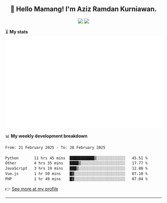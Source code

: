 <h2 align="center">👋 Hello Mamang! I'm Aziz Ramdan Kurniawan.</h2>  
<p align="center">
  <img src="https://komarev.com/ghpvc/?username=azizramdan">
  <img src="https://wakatime.com/badge/user/90056fa0-4c31-4eca-954e-2a3ac05896f9.svg">
</p>
    
⏳ **My stats**  
![](https://raw.githubusercontent.com/azizramdan/github-stats/master/generated/overview.svg#gh-dark-mode-only)

📊 **My weekly development breakdown**
<!--START_SECTION:waka-->

```txt
From: 21 February 2025 - To: 28 February 2025

Python       11 hrs 45 mins  ███████████▒░░░░░░░░░░░░░   45.51 %
Other        4 hrs 35 mins   ████▒░░░░░░░░░░░░░░░░░░░░   17.77 %
JavaScript   3 hrs 19 mins   ███▒░░░░░░░░░░░░░░░░░░░░░   12.88 %
Vue.js       1 hr 50 mins    █▓░░░░░░░░░░░░░░░░░░░░░░░   07.10 %
PHP          1 hr 49 mins    █▓░░░░░░░░░░░░░░░░░░░░░░░   07.04 %
```

<!--END_SECTION:waka-->
👉 [See more at my profile](https://wakatime.com/@azizramdan)
***
